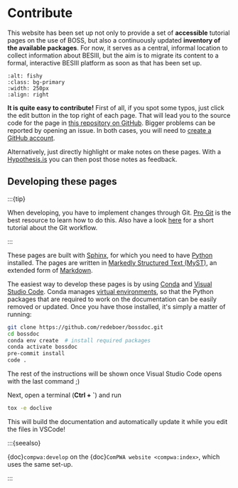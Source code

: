 # Contribute

This website has been set up not only to provide a set of **accessible** tutorial pages
on the use of BOSS, but also a continuously updated **inventory of the available
packages**. For now, it serves as a central, informal location to collect information
about BESIII, but the aim is to migrate its content to a formal, interactive BESIII
platform as soon as that has been set up.

```{image} _static/edit-button.png
:alt: fishy
:class: bg-primary
:width: 250px
:align: right
```

**It is quite easy to contribute!** First of all, if you spot some typos, just click the
edit button in the top right of each page. That will lead you to the source code for the
page in [this repository on GitHub](https://github.com/redeboer/bossdoc). Bigger
problems can be reported by opening an issue. In both cases, you will need to
[create a GitHub account](https://github.com/join).

Alternatively, just directly highlight or make notes on these pages. With a
[Hypothesis.is](https://hypothes.is) you can then post those notes as feedback.

## Developing these pages

:::{tip}

When developing, you have to implement changes through Git.
[Pro Git](https://git-scm.com/book/en/v2) is the best resource to learn how to do this.
Also have a look [here](https://guides.github.com/introduction/flow) for a short
tutorial about the Git workflow.

:::

These pages are built with [Sphinx](https://www.sphinx-doc.org/en/master), for which you
need to have [Python](https://www.python.org) installed. The pages are written in
[Markedly Structured Text (MyST)](https://myst-parser.readthedocs.io), an extended form
of [Markdown](https://en.wikipedia.org/wiki/Markdown).

The easiest way to develop these pages is by using
[Conda](https://conda.io/projects/conda/en/latest/user-guide/install/index.html) and
[Visual Studio Code](https://code.visualstudio.com). Conda manages
[virtual environments](https://realpython.com/python-virtual-environments-a-primer), so
that the Python packages that are required to work on the documentation can be easily
removed or updated. Once you have those installed, it's simply a matter of running:

```bash
git clone https://github.com/redeboer/bossdoc.git
cd bossdoc
conda env create  # install required packages
conda activate bossdoc
pre-commit install
code .
```

The rest of the instructions will be shown once Visual Studio Code opens with the last
command ;)

Next, open a terminal (**Ctrl + `**) and run

<!-- cspell:ignore doclive -->

```bash
tox -e doclive
```

This will build the documentation and automatically update it while you edit the files
in VSCode!

:::{seealso}

{doc}`compwa:develop` on the {doc}`ComPWA website <compwa:index>`, which uses the same
set-up.

:::

